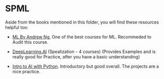 # SPML

Aside from the books mentioned in this folder, you will find these resources helpful too:

* [ML By Andrew Ng](https://www.coursera.org/learn/machine-learning), One of the best courses for ML. Recommeded to Audit this course.

* [DeepLearning.AI](https://www.coursera.org/professional-certificates/tensorflow-in-practice) (Spealization - 4 courses) (Provides Examples and is really good for Practice, after you have a basic understanding)

* [Intro to AI with Python](https://www.edx.org/course/cs50s-introduction-to-artificial-intelligence-with-python). Introductory but good overall. The projects are a nice practice. 

